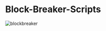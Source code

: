 # Block-Breaker-Scripts
![blockbreaker](https://user-images.githubusercontent.com/22461718/46554764-4c50dd00-c8af-11e8-9589-1823e95d1890.PNG)

